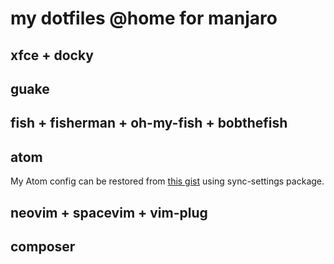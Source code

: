 # my dotfiles @home for manjaro

## xfce + docky

## guake

## fish + fisherman + oh-my-fish + bobthefish

## atom

My Atom config can be restored from [this gist](https://gist.github.com/mamyn0va/f296ef0c90e040c988ce0e9d055919ec) using sync-settings package.

## neovim + spacevim + vim-plug

## composer
